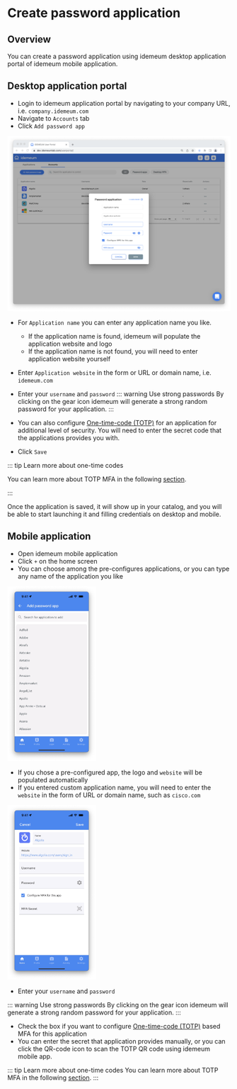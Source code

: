 # Create password application

## Overview
You can create a password application using idemeum desktop application portal of idemeum mobile application.

## Desktop application portal
* Login to idemeum application portal by navigating to your company URL, i.e. `company.idemeum.com`
* Navigate to `Accounts` tab
* Click `Add password app`

![Create app](./images/vault/create-app-desktop.png)

* For `Application name` you can enter any application name you like.
	* If the application name is found, idemeum will populate the application website and logo
	* If the application name is not found, you will need to enter application website yourself
* Enter `Application website` in the form or URL or domain name, i.e. `idemeum.com`
* Enter your `username` and `password`
::: warning Use strong passwords
By clicking on the gear icon idemeum will generate a strong random password for your application. 
:::

* You can also configure [One-time-code (TOTP)](https://en.wikipedia.org/wiki/Time-based_one-time_password) for an application for additional level of security. You will need to enter the secret code that the applications provides you with. 
* Click `Save`

::: tip Learn more about one-time codes

You can learn more about TOTP MFA in the following [section](./totp-mfa.html). 

:::

Once the application is saved, it will show up in your catalog, and you will be able to start launching it and filling credentials on desktop and mobile. 

## Mobile application

* Open idemeum mobile application
* Click `+` on the home screen
* You can choose among the pre-configures applications, or you can type any name of the application you like

<img src="./images/create-app-mobile.png" width="200">

* If you chose a pre-configured app, the logo and `website` will be populated automatically
* If you entered custom application name, you will need to enter the `website` in the form of URL or domain name, such as `cisco.com`

<img src="./images/create-mobile.png" width="200">

* Enter your `username` and `password`

::: warning Use strong passwords
By clicking on the gear icon idemeum will generate a strong random password for your application. 
:::

* Check the box if you want to configure [One-time-code (TOTP)](https://en.wikipedia.org/wiki/Time-based_one-time_password) based MFA for this application
* You can enter the secret that application provides manually, or you can click the QR-code icon to scan the TOTP QR code using idemeum mobile app.

::: tip Learn more about one-time codes
You can learn more about TOTP MFA in the following [section](./totp-mfa.html). 
:::
